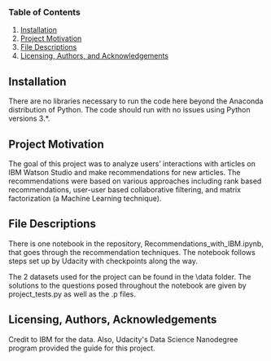 ### Table of Contents

1. [Installation](#installation)
2. [Project Motivation](#motivation)
3. [File Descriptions](#files)
4. [Licensing, Authors, and Acknowledgements](#licensing)

## Installation <a name="installation"></a>

There are no libraries necessary to run the code here beyond the Anaconda distribution of Python.  The code should run with no issues using Python versions 3.*.

## Project Motivation<a name="motivation"></a>

The goal of this project was to analyze users’ interactions with articles on IBM Watson Studio and make recommendations for new articles. The recommendations were based on various approaches including rank based recommendations, user-user based collaborative filtering, and matrix factorization (a Machine Learning technique).


## File Descriptions <a name="files"></a>

There is one notebook in the repository, Recommendations_with_IBM.ipynb, that goes through the recommendation techniques.  The notebook follows steps set up by Udacity with checkpoints along the way.

The 2 datasets used for the project can be found in the \data folder. The solutions to the questions posed throughout the notebook are given by project_tests.py as well as the .p files.


## Licensing, Authors, Acknowledgements<a name="licensing"></a>

Credit to IBM for the data. Also, Udacity's Data Science Nanodegree program provided the guide for this project.